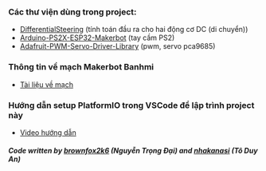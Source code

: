### Các thư viện dùng trong project:
- [DifferentialSteering](https://github.com/edumardo/DifferentialSteering) (tính toán đầu ra cho hai động cơ DC (di chuyển))
- [Arduino-PS2X-ESP32-Makerbot](https://github.com/makerviet/Arduino-PS2X-ESP32-Makerbot) (tay cầm PS2)
- [Adafruit-PWM-Servo-Driver-Library](https://github.com/adafruit/Adafruit-PWM-Servo-Driver-Library) (pwm, servo pca9685)

### Thông tin về mạch Makerbot Banhmi
- [Tài liệu về mạch](https://via.makerviet.org/vi/docs/)

### Hướng dẫn setup PlatformIO trong VSCode để lập trình project này
- [Video hướng dẫn](https://www.youtube.com/watch?v=JzyWrPYh2Kg)

##### Code written by [brownfox2k6](https://www.facebook.com/brownfox2k6) (Nguyễn Trọng Đại) and [nhakanasi](https://www.facebook.com/an.toduy.3) (Tô Duy An)

